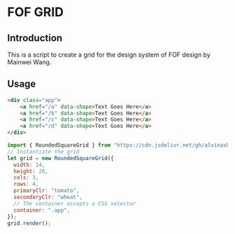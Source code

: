 # FOF GRID

## Introduction

This is a script to create a grid for the design system of FOF design by Mainwei Wang.

## Usage

```html
<div class="app">
    <a href="/a" data-shape>Text Goes Here</a>
    <a href="/b" data-shape>Text Goes Here</a>
    <a href="/c" data-shape>Text Goes Here</a>
    <a href="/d" data-shape>Text Goes Here</a>
</div>
```

```js
import { RoundedSquareGrid } from "https://cdn.jsdelivr.net/gh/alvinashiatey/fof_grid@latest/dist/fof_grid.iife.min.js";
// Instantiate the grid
let grid = new RoundedSquareGrid({
  width: 14,
  height: 20,
  cols: 3,
  rows: 4,
  primaryClr: "tomato",
  secondaryClr: "wheat",
  // The container accepts a CSS selector
  container: ".app",
});
grid.render();
```

